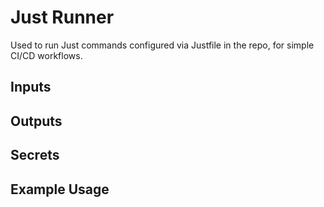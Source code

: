 # Just Runner

Used to run Just commands configured via Justfile in the repo,
for simple CI/CD workflows.

## Inputs

## Outputs

## Secrets

## Example Usage
